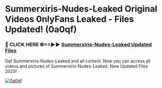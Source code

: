 # Summerxiris-Nudes-Leaked Original Videos 0nlyFans Leaked - Files Updated! (0a0qf)

<h3>🔴 CLICK HERE 🌐==►► <a href="https://tinyurl.com/4mcuefdz" rel="nofollow">Summerxiris-Nudes-Leaked Updated Files</a></h3>

Get Summerxiris-Nudes-Leaked and all content. Now you can access all videos and pictures of Summerxiris-Nudes-Leaked. New Updated Files 2025!

[![0a0qf](https://i.imgur.com/StAQSOY.gif)](https://tinyurl.com/4mcuefdz)
